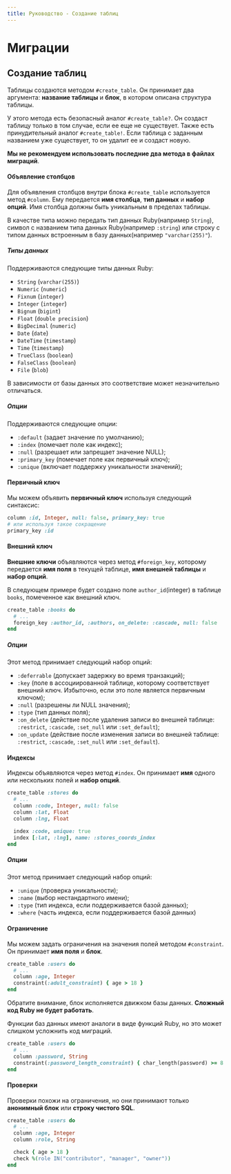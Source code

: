 ```yaml
---
title: Руководство - Создание таблиц
---
```


# Миграции

## Создание таблиц

Таблицы создаются методом `#create_table`. Он принимает два аргумента: **название таблицы** и **блок**, в котором описана структура таблицы.

У этого метода есть безопасный аналог `#create_table?`. Он создаст таблицу только в том случае, если ее еще не существует.
Также есть принудительный аналог `#create_table!`. Если таблица с заданным названием уже существует, то он удалит ее и создаст новую.

**Мы не рекомендуем использовать последние два метода в файлах миграций**.

#### Объявление столбцов

Для объявления столбцов внутри блока `#create_table` используется метод `#column`. Ему передается **имя столбца**, **тип данных** и **набор опций**.
Имя столбца должны быть уникальным в пределах таблицы.

В качестве типа можно передать тип данных Ruby(например `String`), символ с названием типа данных Ruby(например `:string`) или строку с типом данных встроенным в базу данных(например `"varchar(255)"`).

##### Типы данных

Поддерживаются следующие типы данных Ruby:

  * `String` (`varchar(255)`)
  * `Numeric` (`numeric`)
  * `Fixnum` (`integer`)
  * `Integer` (`integer`)
  * `Bignum` (`bigint`)
  * `Float` (`double precision`)
  * `BigDecimal` (`numeric`)
  * `Date` (`date`)
  * `DateTime` (`timestamp`)
  * `Time` (`timestamp`)
  * `TrueClass` (`boolean`)
  * `FalseClass` (`boolean`)
  * `File` (`blob`)

В зависимости от базы данных это соответствие может незначительно отличаться.

##### Опции

Поддерживаются следующие опции:

  * `:default` (задает значение по умолчанию);
  * `:index` (помечает поле как индекс);
  * `:null` (разрешает или запрещает значение NULL);
  * `:primary_key` (помечает поле как первичный ключ);
  * `:unique` (включает поддержку уникальности значений);



#### Первичный ключ

Мы можем объявить **первичный ключ** используя следующий синтаксис:

```ruby
column :id, Integer, null: false, primary_key: true
# или используя такое сокращение
primary_key :id
```

#### Внешний ключ

**Внешние ключи** объявляются через метод `#foreign_key`, которому передается **имя поля** в текущей таблице, **имя внешней таблицы** и **набор опций**.

В следующем примере будет создано поле `author_id`(integer) в таблице `books`, помеченное как внешний ключ.

```ruby
create_table :books do
  # ...
  foreign_key :author_id, :authors, on_delete: :cascade, null: false
end
```

##### Опции

Этот метод принимает следующий набор опций:

  * `:deferrable` (допускает задержку во время транзакций);
  * `:key` (поле в ассоциированной таблице, которому соответствует внешний ключ. Избыточно, если это поле является первичным ключом);
  * `:null` (разрешены ли NULL значения);
  * `:type` (тип данных поля);
  * `:on_delete` (действие после удаления записи во внешней таблице: `:restrict`, `:cascade`, `:set_null` или `:set_default`);
  * `:on_update` (действие после изменения записи во внешней таблице: `:restrict`, `:cascade`, `:set_null` или `:set_default`).


#### Индексы

Индексы объявляются через метод `#index`. Он принимает **имя** одного или нескольких полей и **набор опций**.

```ruby
create_table :stores do
  # ...
  column :code, Integer, null: false
  column :lat, Float
  column :lng, Float

  index :code, unique: true
  index [:lat, :lng], name: :stores_coords_index
end
```

##### Опции

Этот метод принимает следующий набор опций:

  * `:unique` (проверка уникальности);
  * `:name` (выбор нестандартного имени);
  * `:type` (тип индекса, если поддерживается базой данных);
  * `:where` (часть индекса, если поддерживается базой данных)


#### Ограничение

Мы можем задать ограничения на значения полей методом `#constraint`. Он принимает **имя поля** и **блок**.

```ruby
create_table :users do
  # ...
  column :age, Integer
  constraint(:adult_constraint) { age > 18 }
end
```

Обратите внимание, блок исполняется движком базы данных. **Сложный код Ruby не будет работать**.

Функции баз данных имеют аналоги в виде функций Ruby, но это может слишком усложнить код миграций.

```ruby
create_table :users do
  # ...
  column :password, String
  constraint(:password_length_constraint) { char_length(password) >= 8 }
end
```

#### Проверки

Проверки похожи на ограничения, но они принимают только **анонимный блок** или **строку чистого SQL**.

```ruby
create_table :users do
  # ...
  column :age, Integer
  column :role, String

  check { age > 18 }
  check %(role IN("contributor", "manager", "owner"))
end
```

